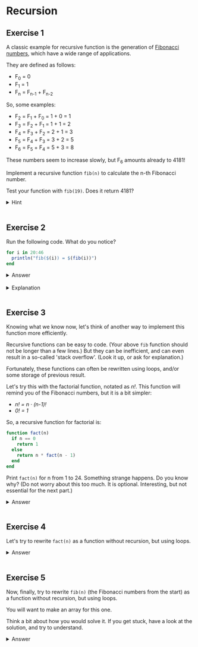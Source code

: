 # Recursion

## Exercise 1

A classic example for recursive function is the generation of [Fibonacci numbers](https://en.wikipedia.org/wiki/Fibonacci_number), which have a wide range of applications.

They are defined as follows:
- F<sub>0</sub> = 0
- F<sub>1</sub> = 1
- F<sub>n</sub> = F<sub>n-1</sub> + F<sub>n-2</sub>

So, some examples:
- F<sub>2</sub> = F<sub>1</sub> + F<sub>0</sub> = 1 + 0 = 1
- F<sub>3</sub> = F<sub>2</sub> + F<sub>1</sub> = 1 + 1 = 2
- F<sub>4</sub> = F<sub>3</sub> + F<sub>2</sub> = 2 + 1 = 3
- F<sub>5</sub> = F<sub>4</sub> + F<sub>3</sub> = 3 + 2 = 5
- F<sub>6</sub> = F<sub>5</sub> + F<sub>4</sub> = 5 + 3 = 8

These numbers seem to increase slowly, but F<sub>6</sub> amounts already to 4181!

Implement a recursive function `fib(n)` to calculate the n-th Fibonacci number.

Test your function with `fib(19)`. Does it return 4181?

<details>
  <summary>Hint</summary>

  Your function keeps calling itself without ever giving a result?

  Recursive functions always need a base case scenario. Have you implemented that "starting" scenario inside the `fib` function?

</details><br>

## Exercise 2

Run the following code. What do you notice?

```julia
for i in 20:46
  println("fib($(i)) = $(fib(i))")
end
```

<details>
  <summary>Answer</summary>

  It takes more and more time.
  Think a second why? How many calculations are needed?

</details><br>

  <details>
    <summary>Explanation</summary>

  Step 1:
  - F<sub>10</sub> asks to calculate F<sub>9</sub> and F<sub>8</sub>

  Step 2:
  - F<sub>9</sub> asks to calculate F<sub>8</sub> and F<sub>7</sub>
  - F<sub>8</sub> asks to calculate F<sub>7</sub> and F<sub>6</sub>

  Step 3:

  - F<sub>8</sub> asks to calculate F<sub>7</sub> and F<sub>6</sub>
  - F<sub>7</sub> asks to calculate F<sub>6</sub> and F<sub>5</sub>
  - F<sub>7</sub> asks to calculate F<sub>6</sub> and F<sub>5</sub>
  - F<sub>6</sub> asks to calculate F<sub>5</sub> and F<sub>4</sub>

  The repetition in step 3 (second and third bullet) is not a typo. This same calculation is happening twice.

  This branching repeats and repeats again, until you get 2^n branches. This will take forever as n gets larger.

  </details><br>


## Exercise 3

Knowing what we know now, let's think of another way to implement this function more efficiently.

Recursive functions can be easy to code. (Your above `fib` function should not be longer than a few lines.) But they can be inefficient, and can even result in a so-called 'stack overflow'. (Look it up, or ask for explanation.)

Fortunately, these functions can often be rewritten using loops, and/or some storage of previous result.

Let's try this with the factorial function, notated as *n!*. This function will remind you of the Fibonacci numbers, but it is a bit simpler:

- *n! = n &#183; (n-1)!*
- *0! = 1*

So, a recursive function for factorial is:

```julia
function fact(n)
  if n == 0
    return 1
  else
    return n * fact(n - 1)
  end
end
```

Print `fact(n)` for n from 1 to 24. Something strange happens. Do you know why? (Do not worry about this too much. It is optional. Interesting, but not essential for the next part.)

<details>
  <summary>Answer</summary>

  Remember, integers use 64 bits by default. And they are signed. So one bit is used for the sign. So strange things happen at the edges.

  Compare `2^63` with `2^63 - 1`.

  Compare `fact(20)` with `2^63 - 1`.

  So if you would multiple `fact(20)` with 63 to get `fact(21)` you are what we call "overflowing". An Int64 cannnot capture such huge numbers.

</details><br>

## Exercise 4

Let's try to rewrite `fact(n)` as a function without recursion, but using loops.

<details>
  <summary>Answer</summary>

```julia
function fact_loop(n)
  result = 1
  for i in 1:n
    result *= i
  end
  return result
end
```

Mind, this would still have the same overflowing problem as the previous solution.

</details><br>

## Exercise 5

Now, finally, try to rewrite `fib(n)` (the Fibonacci numbers from the start) as a function without recursion, but using loops.

You will want to make an array for this one.

Think a bit about how you would solve it. If you get stuck, have a look at the solution, and try to understand.

<details>
  <summary>Answer</summary>

```julia
fib_numbers = [1, 1]
function fib_loop(n)
  if n == 0
    return 0
  end
  if n > length(fib_numbers)
    for i in length(fib_numbers):n-1
      push!(fib_numbers, fib_numbers[i] + fib_numbers[i-1])
    end
  end
  return fib_numbers[n]
end
```

You will notice that it is more difficult to write out (or understand) this solution than the recursive version.

But run the following code. It's the same as before (Fibonacci numbers up to 46)), but compare the speed to the previous version.

```julia
for i in 20:46
  println("fib_loop($(i)) = $(fib_loop(i))")
end
```

</details><br>
